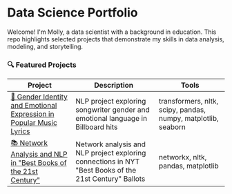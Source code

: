 # Data Science Portfolio

Welcome! I'm Molly, a data scientist with a background in education. This repo highlights selected projects that demonstrate my skills in data analysis, modeling, and storytelling.

### 🔍 Featured Projects

| Project | Description | Tools |
|--------|-------------|-------|
| [🎵 Gender Identity and Emotional Expression in Popular Music Lyrics](./song-lyrics-emotion/) | NLP project exploring songwriter gender and emotional language in Billboard hits |  transformers, nltk, scipy, pandas, numpy, matplotlib, seaborn |
| [📚 Network Analysis and NLP in "Best Books of the 21st Century"](./song-lyrics-emotion/) | Network analysis and NLP project exploring connections in NYT "Best Books of the 21st Century" Ballots | networkx, nltk, pandas, matplotlib |
